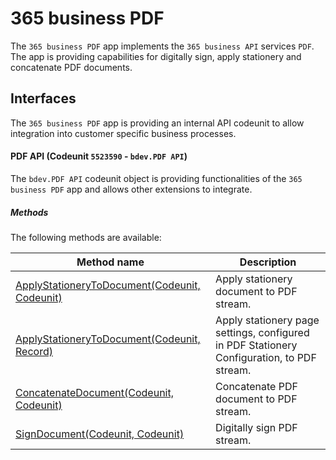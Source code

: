 # 365 business PDF
The `365 business PDF` app implements the `365 business API` services `PDF`. The app is providing capabilities for digitally sign, apply stationery and concatenate  PDF documents. 

## Interfaces
The `365 business PDF` app is providing an internal API codeunit to allow integration into customer specific business processes.

#### PDF API (Codeunit `5523590` - `bdev.PDF API`)
The `bdev.PDF API` codeunit object is providing functionalities of the `365 business PDF` app and allows other extensions to integrate.

##### Methods
The following methods are available:

| Method name | Description | 
| --- | ---| 
| [ApplyStationeryToDocument(Codeunit, Codeunit)](./al-developer/pdfapi/ApplyStationeryToDocument.md) | Apply stationery document to PDF stream. |
| [ApplyStationeryToDocument(Codeunit, Record)](./al-developer/pdfapi/ApplyStationeryToDocument2.md) | Apply stationery page settings, configured in PDF Stationery Configuration, to PDF stream. |
| [ConcatenateDocument(Codeunit, Codeunit)](./al-developer/pdfapi/ConcatenateDocument.md) | Concatenate PDF document to PDF stream. |
| [SignDocument(Codeunit, Codeunit)](./al-developer/pdfapi/SignDocument.md) | Digitally sign PDF stream. |
